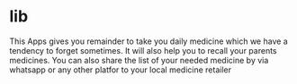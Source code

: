 # lib

This Apps gives you remainder to take you daily medicine which we have a tendency to 
forget sometimes.
It will also help you to recall your parents medicines.
You can also share the list of your needed medicine by via whatsapp or any other
platfor to your local medicine retailer
